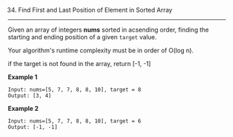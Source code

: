34. Find First and Last Position of Element in Sorted Array
---
Given an array of integers **nums** sorted in acsending order, finding the starting and ending position of a given `target` value.

Your algorithm's runtime complexity must be in order of O(log n).

if the target is not found in the array, return [-1, -1]

**Example 1**
```
Input: nums=[5, 7, 7, 8, 8, 10], target = 8
Output: [3, 4]
```
**Example 2**
```
Input: nums=[5, 7, 7, 8, 8, 10], target = 6
Output: [-1, -1]
```
